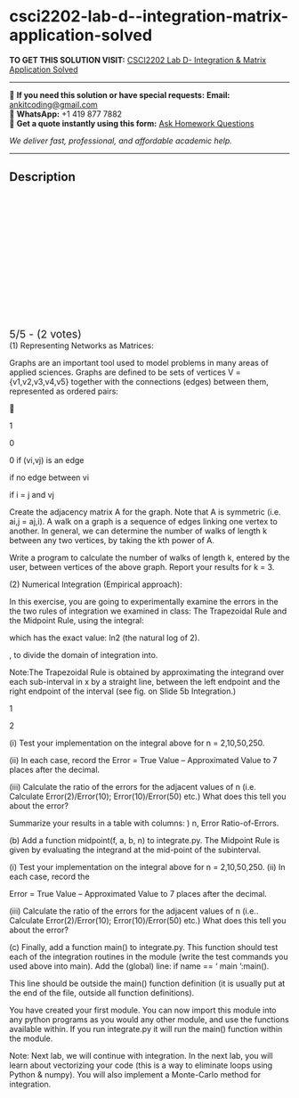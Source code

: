 # csci2202-lab-d--integration-matrix-application-solved
**TO GET THIS SOLUTION VISIT:** [CSCI2202 Lab D- Integration & Matrix Application Solved](https://www.ankitcodinghub.com/product/csci2202-integration-matrix-application-solved/)


---

📩 **If you need this solution or have special requests:** **Email:** ankitcoding@gmail.com  
📱 **WhatsApp:** +1 419 877 7882  
📄 **Get a quote instantly using this form:** [Ask Homework Questions](https://www.ankitcodinghub.com/services/ask-homework-questions/)

*We deliver fast, professional, and affordable academic help.*

---

<h2>Description</h2>



<div class="kk-star-ratings kksr-auto kksr-align-center kksr-valign-top" data-payload="{&quot;align&quot;:&quot;center&quot;,&quot;id&quot;:&quot;116973&quot;,&quot;slug&quot;:&quot;default&quot;,&quot;valign&quot;:&quot;top&quot;,&quot;ignore&quot;:&quot;&quot;,&quot;reference&quot;:&quot;auto&quot;,&quot;class&quot;:&quot;&quot;,&quot;count&quot;:&quot;2&quot;,&quot;legendonly&quot;:&quot;&quot;,&quot;readonly&quot;:&quot;&quot;,&quot;score&quot;:&quot;5&quot;,&quot;starsonly&quot;:&quot;&quot;,&quot;best&quot;:&quot;5&quot;,&quot;gap&quot;:&quot;4&quot;,&quot;greet&quot;:&quot;Rate this product&quot;,&quot;legend&quot;:&quot;5\/5 - (2 votes)&quot;,&quot;size&quot;:&quot;24&quot;,&quot;title&quot;:&quot;CSCI2202 Lab D- Integration \u0026amp; Matrix Application Solved&quot;,&quot;width&quot;:&quot;138&quot;,&quot;_legend&quot;:&quot;{score}\/{best} - ({count} {votes})&quot;,&quot;font_factor&quot;:&quot;1.25&quot;}">

<div class="kksr-stars">

<div class="kksr-stars-inactive">
            <div class="kksr-star" data-star="1" style="padding-right: 4px">


<div class="kksr-icon" style="width: 24px; height: 24px;"></div>
        </div>
            <div class="kksr-star" data-star="2" style="padding-right: 4px">


<div class="kksr-icon" style="width: 24px; height: 24px;"></div>
        </div>
            <div class="kksr-star" data-star="3" style="padding-right: 4px">


<div class="kksr-icon" style="width: 24px; height: 24px;"></div>
        </div>
            <div class="kksr-star" data-star="4" style="padding-right: 4px">


<div class="kksr-icon" style="width: 24px; height: 24px;"></div>
        </div>
            <div class="kksr-star" data-star="5" style="padding-right: 4px">


<div class="kksr-icon" style="width: 24px; height: 24px;"></div>
        </div>
    </div>

<div class="kksr-stars-active" style="width: 138px;">
            <div class="kksr-star" style="padding-right: 4px">


<div class="kksr-icon" style="width: 24px; height: 24px;"></div>
        </div>
            <div class="kksr-star" style="padding-right: 4px">


<div class="kksr-icon" style="width: 24px; height: 24px;"></div>
        </div>
            <div class="kksr-star" style="padding-right: 4px">


<div class="kksr-icon" style="width: 24px; height: 24px;"></div>
        </div>
            <div class="kksr-star" style="padding-right: 4px">


<div class="kksr-icon" style="width: 24px; height: 24px;"></div>
        </div>
            <div class="kksr-star" style="padding-right: 4px">


<div class="kksr-icon" style="width: 24px; height: 24px;"></div>
        </div>
    </div>
</div>


<div class="kksr-legend" style="font-size: 19.2px;">
            5/5 - (2 votes)    </div>
    </div>
(1) Representing Networks as Matrices:

Graphs are an important tool used to model problems in many areas of applied sciences. Graphs are defined to be sets of vertices V = {v1,v2,v3,v4,v5} together with the connections (edges) between them, represented as ordered pairs:



1

0

0 if (vi,vj) is an edge

if no edge between vi

if i = j and vj

Create the adjacency matrix A for the graph. Note that A is symmetric (i.e. ai,j = aj,i). A walk on a graph is a sequence of edges linking one vertex to another. In general, we can determine the number of walks of length k between any two vertices, by taking the kth power of A.

Write a program to calculate the number of walks of length k, entered by the user, between vertices of the above graph. Report your results for k = 3.

(2) Numerical Integration (Empirical approach):

In this exercise, you are going to experimentally examine the errors in the the two rules of integration we examined in class: The Trapezoidal Rule and the Midpoint Rule, using the integral:

which has the exact value: ln2 (the natural log of 2).

, to divide the domain of integration into.

Note:The Trapezoidal Rule is obtained by approximating the integrand over each sub-interval in x by a straight line, between the left endpoint and the right endpoint of the interval (see fig. on Slide 5b Integration.)

1

2

(i) Test your implementation on the integral above for n = 2,10,50,250.

(ii) In each case, record the Error = True Value – Approximated Value to 7 places after the decimal.

(iii) Calculate the ratio of the errors for the adjacent values of n (i.e. Calculate Error(2)/Error(10); Error(10)/Error(50) etc.) What does this tell you about the error?

Summarize your results in a table with columns: ) n, Error Ratio-of-Errors.

(b) Add a function midpoint(f, a, b, n) to integrate.py. The Midpoint Rule is given by evaluating the integrand at the mid-point of the subinterval.

(i) Test your implementation on the integral above for n = 2,10,50,250. (ii) In each case, record the

Error = True Value – Approximated Value to 7 places after the decimal.

(iii) Calculate the ratio of the errors for the adjacent values of n (i.e.. Calculate Error(2)/Error(10); Error(10)/Error(50) etc.) What does this tell you about the error?

(c) Finally, add a function main() to integrate.py. This function should test each of the integration routines in the module (write the test commands you used above into main). Add the (global) line: if name == ‘ main ’:main().

This line should be outside the main() function definition (it is usually put at the end of the file, outside all function definitions).

You have created your first module. You can now import this module into any python programs as you would any other module, and use the functions available within. If you run integrate.py it will run the main() function within the module.

Note: Next lab, we will continue with integration. In the next lab, you will learn about vectorizing your code (this is a way to eliminate loops using Python &amp; numpy). You will also implement a Monte-Carlo method for integration.
